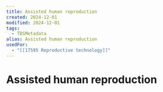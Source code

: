 ```yaml
---
title: Assisted human reproduction
created: 2024-12-01
modified: 2024-12-01
tags:
  - TBSMetadata
alias: Assisted human reproduction
usedFor:
  - "[[17595 Reproductive technology]]"
---
```

# Assisted human reproduction
